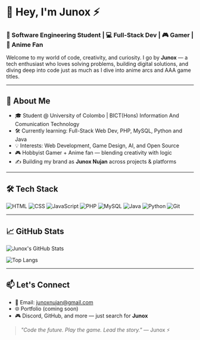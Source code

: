 # 👋 Hey, I'm Junox ⚡

### 🧠 Software Engineering Student | 💻 Full-Stack Dev | 🎮 Gamer | 🌌 Anime Fan

Welcome to my world of code, creativity, and curiosity. I go by **Junox** — a tech enthusiast who loves solving problems, building digital solutions, and diving deep into code just as much as I dive into anime arcs and AAA game titles.

---

## 🚀 About Me
- 🎓 Student @ University of Colombo | BICT(Hons) Information And Comunication Technology
- 🛠️ Currently learning: Full-Stack Web Dev, PHP, MySQL, Python and Java
- 💡 Interests: Web Development, Game Design, AI, and Open Source
- 🎮 Hobbyist Gamer + Anime fan — blending creativity with logic
- ✍️ Building my brand as **Junox Nujan** across projects & platforms

---

## 🛠️ Tech Stack

![HTML](https://img.shields.io/badge/HTML5-E34F26?style=flat&logo=html5&logoColor=white)
![CSS](https://img.shields.io/badge/CSS3-1572B6?style=flat&logo=css3&logoColor=white)
![JavaScript](https://img.shields.io/badge/JavaScript-F7DF1E?style=flat&logo=javascript&logoColor=black)
![PHP](https://img.shields.io/badge/PHP-777BB4?style=flat&logo=php&logoColor=white)
![MySQL](https://img.shields.io/badge/MySQL-4479A1?style=flat&logo=mysql&logoColor=white)
![Java](https://img.shields.io/badge/Java-007396?style=flat&logo=java&logoColor=white)
![Python](https://img.shields.io/badge/Python-3776AB?style=flat&logo=python&logoColor=white)
![Git](https://img.shields.io/badge/Git-F05032?style=flat&logo=git&logoColor=white)

---

## 📈 GitHub Stats

![Junox's GitHub Stats](https://github-readme-stats.vercel.app/api?username=thejunox&show_icons=true&theme=tokyonight)

![Top Langs](https://github-readme-stats.vercel.app/api/top-langs/?username=thejunox&layout=compact&theme=tokyonight)

---

## 📫 Let's Connect

- 📧 Email: [junoxnujan@gmail.com](mailto:junoxnujan@gmail.com)
- 🌐 Portfolio (coming soon)
- 🎮 Discord, GitHub, and more — just search for **Junox**

> *"Code the future. Play the game. Lead the story."* — Junox ⚡
